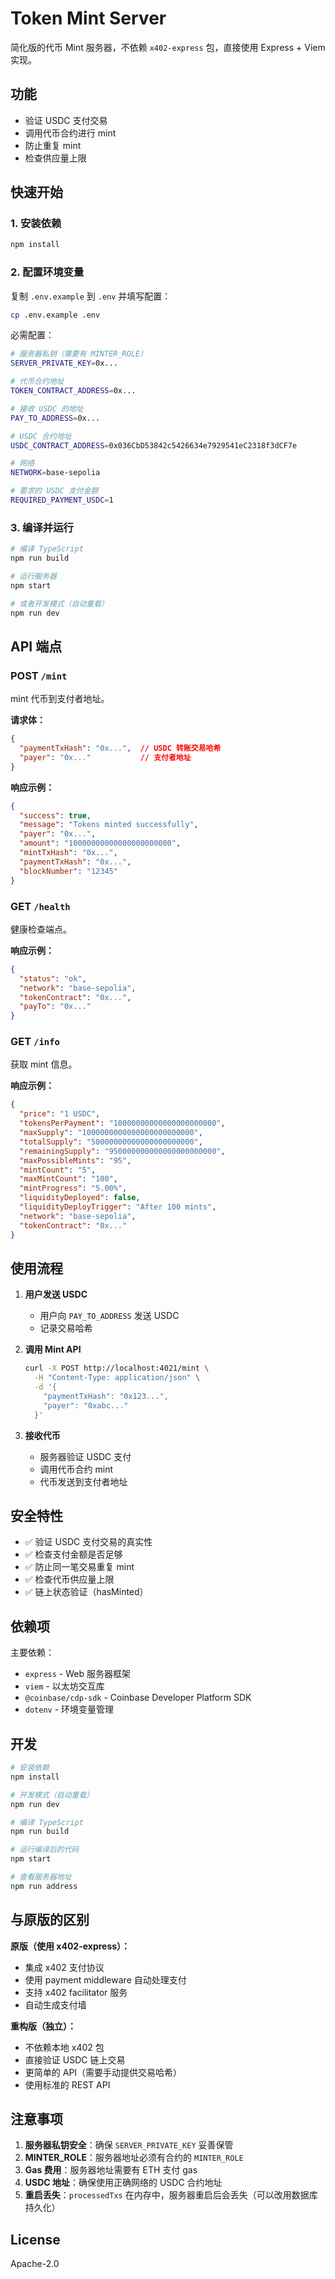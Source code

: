 # Token Mint Server

简化版的代币 Mint 服务器，不依赖 `x402-express` 包，直接使用 Express + Viem 实现。

## 功能

- 验证 USDC 支付交易
- 调用代币合约进行 mint
- 防止重复 mint
- 检查供应量上限

## 快速开始

### 1. 安装依赖

```bash
npm install
```

### 2. 配置环境变量

复制 `.env.example` 到 `.env` 并填写配置：

```bash
cp .env.example .env
```

必需配置：

```bash
# 服务器私钥（需要有 MINTER_ROLE）
SERVER_PRIVATE_KEY=0x...

# 代币合约地址
TOKEN_CONTRACT_ADDRESS=0x...

# 接收 USDC 的地址
PAY_TO_ADDRESS=0x...

# USDC 合约地址
USDC_CONTRACT_ADDRESS=0x036CbD53842c5426634e7929541eC2318f3dCF7e

# 网络
NETWORK=base-sepolia

# 要求的 USDC 支付金额
REQUIRED_PAYMENT_USDC=1
```

### 3. 编译并运行

```bash
# 编译 TypeScript
npm run build

# 运行服务器
npm start

# 或者开发模式（自动重载）
npm run dev
```

## API 端点

### POST `/mint`

mint 代币到支付者地址。

**请求体：**

```json
{
  "paymentTxHash": "0x...",  // USDC 转账交易哈希
  "payer": "0x..."           // 支付者地址
}
```

**响应示例：**

```json
{
  "success": true,
  "message": "Tokens minted successfully",
  "payer": "0x...",
  "amount": "10000000000000000000000",
  "mintTxHash": "0x...",
  "paymentTxHash": "0x...",
  "blockNumber": "12345"
}
```

### GET `/health`

健康检查端点。

**响应示例：**

```json
{
  "status": "ok",
  "network": "base-sepolia",
  "tokenContract": "0x...",
  "payTo": "0x..."
}
```

### GET `/info`

获取 mint 信息。

**响应示例：**

```json
{
  "price": "1 USDC",
  "tokensPerPayment": "10000000000000000000000",
  "maxSupply": "1000000000000000000000000",
  "totalSupply": "50000000000000000000000",
  "remainingSupply": "950000000000000000000000",
  "maxPossibleMints": "95",
  "mintCount": "5",
  "maxMintCount": "100",
  "mintProgress": "5.00%",
  "liquidityDeployed": false,
  "liquidityDeployTrigger": "After 100 mints",
  "network": "base-sepolia",
  "tokenContract": "0x..."
}
```

## 使用流程

1. **用户发送 USDC**
   - 用户向 `PAY_TO_ADDRESS` 发送 USDC
   - 记录交易哈希

2. **调用 Mint API**
   ```bash
   curl -X POST http://localhost:4021/mint \
     -H "Content-Type: application/json" \
     -d '{
       "paymentTxHash": "0x123...",
       "payer": "0xabc..."
     }'
   ```

3. **接收代币**
   - 服务器验证 USDC 支付
   - 调用代币合约 mint
   - 代币发送到支付者地址

## 安全特性

- ✅ 验证 USDC 支付交易的真实性
- ✅ 检查支付金额是否足够
- ✅ 防止同一笔交易重复 mint
- ✅ 检查代币供应量上限
- ✅ 链上状态验证（hasMinted）

## 依赖项

主要依赖：
- `express` - Web 服务器框架
- `viem` - 以太坊交互库
- `@coinbase/cdp-sdk` - Coinbase Developer Platform SDK
- `dotenv` - 环境变量管理

## 开发

```bash
# 安装依赖
npm install

# 开发模式（自动重载）
npm run dev

# 编译 TypeScript
npm run build

# 运行编译后的代码
npm start

# 查看服务器地址
npm run address
```

## 与原版的区别

**原版（使用 x402-express）：**
- 集成 x402 支付协议
- 使用 payment middleware 自动处理支付
- 支持 x402 facilitator 服务
- 自动生成支付墙

**重构版（独立）：**
- 不依赖本地 x402 包
- 直接验证 USDC 链上交易
- 更简单的 API（需要手动提供交易哈希）
- 使用标准的 REST API

## 注意事项

1. **服务器私钥安全**：确保 `SERVER_PRIVATE_KEY` 妥善保管
2. **MINTER_ROLE**：服务器地址必须有合约的 `MINTER_ROLE`
3. **Gas 费用**：服务器地址需要有 ETH 支付 gas
4. **USDC 地址**：确保使用正确网络的 USDC 合约地址
5. **重启丢失**：`processedTxs` 在内存中，服务器重启后会丢失（可以改用数据库持久化）

## License

Apache-2.0

